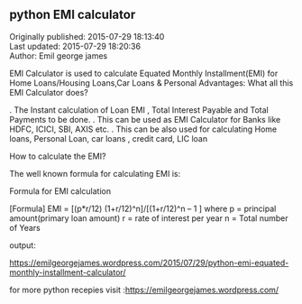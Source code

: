 ## python EMI calculator  
Originally published: 2015-07-29 18:13:40  
Last updated: 2015-07-29 18:20:36  
Author: Emil george james  
  
EMI Calculator is used to calculate Equated Monthly Installment(EMI) for Home Loans/Housing Loans,Car Loans & Personal
Advantages: What all this EMI Calculator does?

. The Instant calculation of Loan EMI , Total Interest Payable and Total Payments to be done.
. This can be used as EMI Calculator for Banks like HDFC, ICICI, SBI, AXIS etc.
. This can be also used for calculating Home loans, Personal Loan, car loans , credit card, LIC loan


How to calculate the EMI?

The well known formula for calculating EMI is:

Formula for EMI calculation

[Formula]
EMI = [(p*r/12) (1+r/12)^n]/[(1+r/12)^n – 1 ]
where p = principal amount(primary loan amount)
r = rate of interest per year
n = Total number of Years

output:

https://emilgeorgejames.wordpress.com/2015/07/29/python-emi-equated-monthly-installment-calculator/

for more python recepies visit :https://emilgeorgejames.wordpress.com/